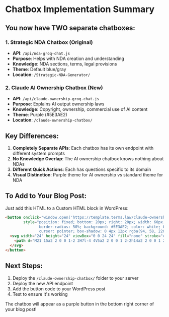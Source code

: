 # Chatbox Implementation Summary

## You now have TWO separate chatboxes:

### 1. Strategic NDA Chatbox (Original)
- **API**: `/api/nda-groq-chat.js`
- **Purpose**: Helps with NDA creation and understanding
- **Knowledge**: NDA sections, terms, legal provisions
- **Theme**: Default blue/gray
- **Location**: `/Strategic-NDA-Generator/`

### 2. Claude AI Ownership Chatbox (New)
- **API**: `/api/claude-ownership-groq-chat.js`
- **Purpose**: Explains AI output ownership laws
- **Knowledge**: Copyright, ownership, commercial use of AI content
- **Theme**: Purple (#5E3AE2)
- **Location**: `/claude-ownership-chatbox/`

## Key Differences:

1. **Completely Separate APIs**: Each chatbox has its own endpoint with different system prompts
2. **No Knowledge Overlap**: The AI ownership chatbox knows nothing about NDAs
3. **Different Quick Actions**: Each has questions specific to its domain
4. **Visual Distinction**: Purple theme for AI ownership vs standard theme for NDA

## To Add to Your Blog Post:

Just add this HTML to a Custom HTML block in WordPress:

```html
<button onclick="window.open('https://template.terms.law/claude-ownership-chatbox/', 'AIOwnershipChat', 'width=440,height=600')" 
        style="position: fixed; bottom: 20px; right: 20px; width: 60px; height: 60px; 
               border-radius: 50%; background: #5E3AE2; color: white; border: none; 
               cursor: pointer; box-shadow: 0 4px 12px rgba(94, 58, 226, 0.3); z-index: 9999;">
  <svg width="24" height="24" viewBox="0 0 24 24" fill="none" stroke="currentColor" stroke-width="2">
    <path d="M21 15a2 2 0 0 1-2 2H7l-4 4V5a2 2 0 0 1 2-2h14a2 2 0 0 1 2 2z"></path>
  </svg>
</button>
```

## Next Steps:

1. Deploy the `/claude-ownership-chatbox/` folder to your server
2. Deploy the new API endpoint
3. Add the button code to your WordPress post
4. Test to ensure it's working

The chatbox will appear as a purple button in the bottom right corner of your blog post!